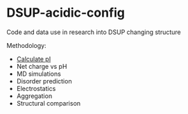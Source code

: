 # DSUP-acidic-config
Code and data use in research into DSUP changing structure

Methodology:
- [Calculate pI](Calculate-isoelectric-point/)
- Net charge vs pH
- MD simulations
- Disorder prediction
- Electrostatics
- Aggregation
- Structural comparison
